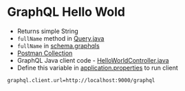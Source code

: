 # GraphQL Hello Wold
* Returns simple String
* `fullName` method in [Query.java](Query.java)
* `fullName` in [schema.graphqls](../../../../../resources/schema.graphqls)
* [Postman Collection](hello-world.postman_collection.json)
* GraphQL Java client code - [HelloWorldController.java](HelloWorldController.java)
* Define this variable in [application.properties](../../../../../resources/application.properties) to run client
```
graphql.client.url=http://localhost:9000/graphql
```